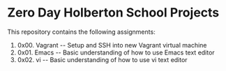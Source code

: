 # Zero Day Holberton School Projects #

This repository contains the following assignments:
1. 0x00. Vagrant -- Setup and SSH into new Vagrant virtual machine
2. 0x01. Emacs -- Basic understanding of how to use Emacs text editor
3. 0x02. vi -- Basic understanding of how to use vi text editor